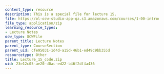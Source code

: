 ```yaml
---
content_type: resource
description: This is a special file for lecture 15.
file: https://ol-ocw-studio-app-qa.s3.amazonaws.com/courses/1-00-introduction-to-computers-and-engineering-problem-solving-spring-2012/23e12c05ae20d0aced22b46f2df4a436_Lecture_15_code.zip
file_type: application/zip
learning_resource_types:
- Lecture Notes
ocw_type: OCWFile
parent_title: Lecture Notes
parent_type: CourseSection
parent_uid: cfe95031-1d4d-a15d-46b1-ed49c9bb355d
resourcetype: Other
title: Lecture_15_code.zip
uid: 23e12c05-ae20-d0ac-ed22-b46f2df4a436
---
```

